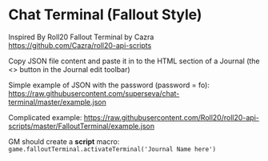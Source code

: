 # Chat Terminal (Fallout Style)

Inspired By Roll20 Fallout Terminal by Cazra
https://github.com/Cazra/roll20-api-scripts

Copy JSON file content and paste it in to the HTML section of a Journal
(the <> button in the Journal edit toolbar)

Simple example of JSON with the password (password = fo): https://raw.githubusercontent.com/superseva/chat-terminal/master/example.json

Complicated example: https://raw.githubusercontent.com/Roll20/roll20-api-scripts/master/FalloutTerminal/example.json 

GM should create a **script** macro:
``` game.falloutTerminal.activateTerminal('Journal Name here') ```

